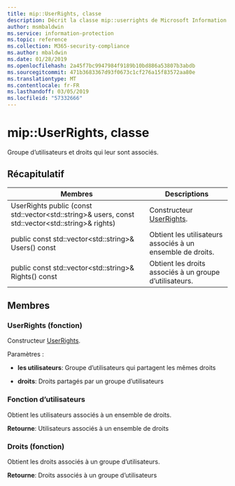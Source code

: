 ```yaml
---
title: mip::UserRights, classe
description: Décrit la classe mip::userrights de Microsoft Information Protection (MIP) SDK.
author: msmbaldwin
ms.service: information-protection
ms.topic: reference
ms.collection: M365-security-compliance
ms.author: mbaldwin
ms.date: 01/28/2019
ms.openlocfilehash: 2a45f7bc9947984f9189b10bd886a53807b3abdb
ms.sourcegitcommit: 471b3683367d93f0673c1cf276a15f83572aa80e
ms.translationtype: MT
ms.contentlocale: fr-FR
ms.lasthandoff: 03/05/2019
ms.locfileid: "57332666"
---
```

# <a name="class-mipuserrights"></a>mip::UserRights, classe 
Groupe d’utilisateurs et droits qui leur sont associés.
  
## <a name="summary"></a>Récapitulatif
 Membres                        | Descriptions                                
--------------------------------|---------------------------------------------
UserRights public (const std::vector\<std::string\>& users, const std::vector\<std::string\>& rights)  |  Constructeur [UserRights](class_mip_userrights.md).
public const std::vector\<std::string\>& Users() const  |  Obtient les utilisateurs associés à un ensemble de droits.
public const std::vector\<std::string\>& Rights() const  |  Obtient les droits associés à un groupe d’utilisateurs.
  
## <a name="members"></a>Membres
  
### <a name="userrights-function"></a>UserRights (fonction)
Constructeur [UserRights](class_mip_userrights.md).

Paramètres :  
* **les utilisateurs**: Groupe d’utilisateurs qui partagent les mêmes droits 


* **droits**: Droits partagés par un groupe d’utilisateurs


  
### <a name="users-function"></a>Fonction d’utilisateurs
Obtient les utilisateurs associés à un ensemble de droits.

  
**Retourne**: Utilisateurs associés à un ensemble de droits
  
### <a name="rights-function"></a>Droits (fonction)
Obtient les droits associés à un groupe d’utilisateurs.

  
**Retourne**: Droits associés à un groupe d’utilisateurs
